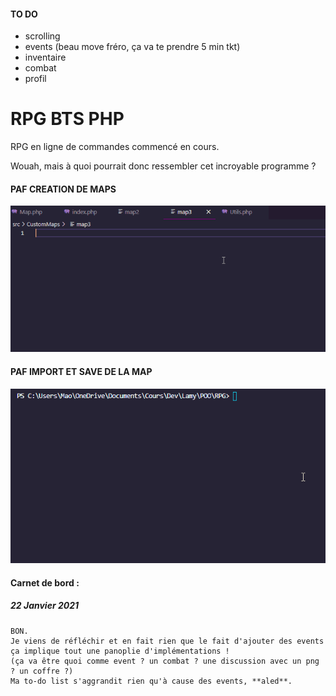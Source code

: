 #### TO DO
- scrolling
- events (beau move fréro, ça va te prendre 5 min tkt)
- inventaire
- combat
- profil

# RPG BTS PHP
RPG en ligne de commandes commencé en cours.

Wouah, mais à quoi pourrait donc ressembler cet incroyable programme ? 


#### PAF CREATION DE MAPS
![creation map](readme/creationMap.gif)



#### PAF IMPORT ET SAVE DE LA MAP
![demo gif](readme/OpenSaveMap.gif)

#### Carnet de bord : 
##### 22 Janvier 2021
    BON.
    Je viens de réfléchir et en fait rien que le fait d'ajouter des events 
    ça implique tout une panoplie d'implémentations !
    (ça va être quoi comme event ? un combat ? une discussion avec un png ? un coffre ?)
    Ma to-do list s'aggrandit rien qu'à cause des events, **aled**.
